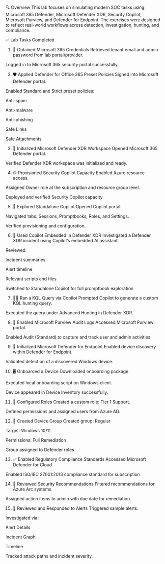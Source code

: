 🔍 Overview
This lab focuses on simulating modern SOC tasks using Microsoft 365 Defender, Microsoft Defender XDR, Security Copilot, Microsoft Purview, and Defender for Endpoint. The exercises were designed to reflect real-world workflows across detection, investigation, hunting, and compliance.

✅ Lab Tasks Completed
1. 🔐 Obtained Microsoft 365 Credentials
Retrieved tenant email and admin password from lab portal/provider.

Logged in to Microsoft 365 security portal successfully.

2. 🛡️ Applied Defender for Office 365 Preset Policies
Signed into Microsoft Defender portal.

Enabled Standard and Strict preset policies:

Anti-spam

Anti-malware

Anti-phishing

Safe Links

Safe Attachments

3. 🧭 Initialized Microsoft Defender XDR Workspace
Opened Microsoft 365 Defender portal.

Verified Defender XDR workspace was initialized and ready.

4. ⚙️ Provisioned Security Copilot Capacity
Enabled Azure resource access.

Assigned Owner role at the subscription and resource group level.

Deployed and verified Security Copilot capacity.

5. 🧪 Explored Standalone Copilot
Opened Copilot portal.

Navigated tabs: Sessions, Promptbooks, Roles, and Settings.

Verified provisioning and configuration.

6. 🤖 Used Copilot Embedded in Defender XDR
Investigated a Defender XDR incident using Copilot’s embedded AI assistant.

Reviewed:

Incident summaries

Alert timeline

Relevant scripts and files

Switched to Standalone Copilot for full promptbook exploration.

7. 🕵️‍♂️ Ran a KQL Query via Copilot
Prompted Copilot to generate a custom KQL hunting query.

Executed the query under Advanced Hunting in Defender XDR.

8. 📜 Enabled Microsoft Purview Audit Logs
Accessed Microsoft Purview portal.

Enabled Audit (Standard) to capture and track user and admin activities.

9. 🧩 Initialized Microsoft Defender for Endpoint
Enabled device discovery within Defender for Endpoint.

Validated detection of a discovered Windows device.

10. 🖥️ Onboarded a Device
Downloaded onboarding package.

Executed local onboarding script on Windows client.

Device appeared in Device Inventory successfully.

11. 👥 Configured Roles
Created a custom role: Tier 1 Support.

Defined permissions and assigned users from Azure AD.

12. 🧾 Created Device Group
Created group: Regular

Target: Windows 10/11

Permissions: Full Remediation

Group assigned to Defender roles

13. ✅ Enabled Regulatory Compliance Standards
Accessed Microsoft Defender for Cloud

Enabled ISO/IEC 27001:2013 compliance standard for subscription

14. 📌 Reviewed Security Recommendations
Filtered recommendations for Azure Arc systems.

Assigned action items to admin with due date for remediation.

15. 🚨 Reviewed and Responded to Alerts
Triggered sample alerts.

Investigated via:

Alert Details

Incident Graph

Timeline

Tracked attack paths and incident severity.
